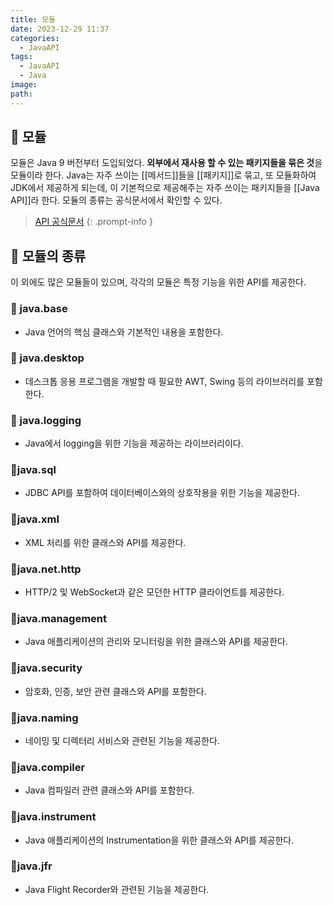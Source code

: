 ```yaml
---
title: 모듈
date: 2023-12-29 11:37
categories:
  - JavaAPI
tags:
  - JavaAPI
  - Java
image: 
path:
---
```


## 🌈 모듈
모듈은 Java 9 버전부터 도입되었다. **외부에서 재사용 할 수 있는 패키지들을 묶은 것**을 모듈이라 한다.
Java는 자주 쓰이는 [[메서드]]들을 [[패키지]]로 묶고, 또 모듈화하여 JDK에서 제공하게 되는데, 이 기본적으로 제공해주는 자주 쓰이는 패키지들을 [[Java API]]라 한다. 모듈의 종류는 공식문서에서 확인할 수 있다.

> [API 공식문서](https://docs.oracle.com/javase/17/docs/api/)
{: .prompt-info }

## 🌈 모듈의 종류
이 외에도 많은 모듈들이 있으며, 각각의 모듈은 특정 기능을 위한 API를 제공한다.
### 📌 java.base
+ Java 언어의 핵심 클래스와 기본적인 내용을 포함한다.
### 📌 java.desktop
+ 데스크톱 응용 프로그램을 개발할 때 필요한 AWT, Swing 등의 라이브러리를 포함한다.
### 📌 java.logging
+ Java에서 logging을 위한 기능을 제공하는 라이브러리이다.
### 📌java.sql
+ JDBC API를 포함하여 데이터베이스와의 상호작용을 위한 기능을 제공한다.
### 📌java.xml
+ XML 처리를 위한 클래스와 API를 제공한다.
### 📌java.net.http
+ HTTP/2 및 WebSocket과 같은 모던한 HTTP 클라이언트를 제공한다.
### 📌java.management
+ Java 애플리케이션의 관리와 모니터링을 위한 클래스와 API를 제공한다.
### 📌java.security
+ 암호화, 인증, 보안 관련 클래스와 API를 포함한다.
### 📌java.naming
+ 네이밍 및 디렉터리 서비스와 관련된 기능을 제공한다.
### 📌java.compiler
+ Java 컴파일러 관련 클래스와 API를 포함한다.
### 📌java.instrument
+ Java 애플리케이션의 Instrumentation을 위한 클래스와 API를 제공한다.
### 📌java.jfr
+ Java Flight Recorder와 관련된 기능을 제공한다.
